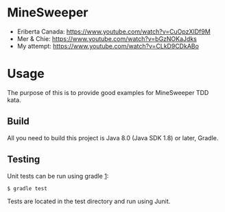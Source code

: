 # MineSweeper

* Eriberta Canada: https://www.youtube.com/watch?v=CuOpzXIDf9M
* Mer & Chie: https://www.youtube.com/watch?v=bGzNOKaJdks
* My attempt: https://www.youtube.com/watch?v=CLkD9CDkABo

# Usage

The purpose of this is to provide good examples for MineSweeper TDD kata.

Build
-----

All you need to build this project is Java 8.0 (Java SDK 1.8) or later, Gradle.

Testing
-------

Unit tests can be run using gradle [1]:

    $ gradle test

[1]: http://gradle.org/

Tests are located in the test directory and run using Junit.
